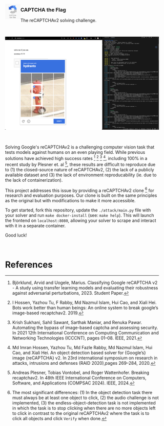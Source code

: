 <p align="center">
  <img src="./docs/logo.png" style="width: 10%" align="left">
  <h3>CAPTCHA the Flag</h3>
  <p>
    The reCAPTCHAv2 solving challenge.
  </p>
</p>

<br>

![screen](./docs/screenshot.png)

<br>

Solving Google's reCAPTCHAv2 is a challenging computer vision task that tests models against humans on an even playing field. While previous solutions have achieved high success rates [^2] [^8] [^18] [^9], including 100% in a recent study by Plesner et. al [^16], these results are difficult to reproduce due to (1) the closed-source nature of reCAPTCHAv2, (2) the lack of a publicly available dataset and (3) the lack of environment reproducability (ie. due to the lack of containerization).

This project addresses this issue by providing a reCAPTCHAv2 clone [^diff] for research and evaluation purposes. Our clone is built on the same principles as the original but with modifications to make it more accessible.

To get started, fork this repository, update the `./attack/main.py` file with your solver and run `make docker-install` (see: `make help`). This will launch the frontend on `localhost:8080`, allowing your solver to scrape and interact with it in a separate container.

Good luck!

<br>

# References

[^2]: Björklund, Arvid and Uogele, Marius. Classifying Google reCAPTCHA v2 - A study using transfer learning models and evaluating their robustness against adversarial perturbations, 2023. Student Paper.

[^8]: I Hossen, Yazhou Tu, F Rabby, Md Nazmul Islam, Hui Cao, and Xiali Hei. Bots work better than human beings: An online system to break google’s image-based recaptchav2. 2019.

[^18]: Krish Sukhani, Sahil Sawant, Sarthak Maniar, and Renuka Pawar. Automating the bypass of image-based captcha and assessing security. In 2021 12th International Conference on Computing Communication and Networking Technologies (ICCCNT), pages 01–08. IEEE, 2021.

[^9]: Md Imran Hossen, Yazhou Tu, Md Fazle Rabby, Md Nazmul Islam, Hui Cao, and Xiali Hei. An object detection based solver for {Google’s} image {reCAPTCHA} v2. In 23rd international symposium on research in attacks, intrusions and defenses (RAID 2020),pages 269–284, 2020.

[^16]: Andreas Plesner, Tobias Vontobel, and Roger Wattenhofer. Breaking recaptchav2. In 48th IEEE International Conference on Computers, Software, and Applications (COMPSAC 2024). IEEE, 2024.

[^diff]: The most significant differences: (1) In the object detection task there must always be at least one object to click, (2) the audio challenge is not implemented, (3) the endless-object-detection task is not implemented in which the task is to stop clicking when there are no more objects left to click in contrast to the original reCAPTCHAv2 where the task is to click all objects and click `Verify` when done.
